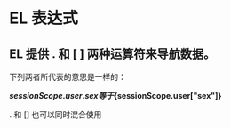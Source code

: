 # EL 表达式

## EL 提供 . 和 [ ] 两种运算符来导航数据。

下列两者所代表的意思是一样的：

**${sessionScope.user.sex}等于${sessionScope.user["sex"]}**

. 和 [] 也可以同时混合使用